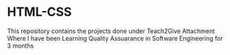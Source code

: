 # HTML-CSS
This repository contains the projects done under Teach2Give Attachment Where I have been Learning Quality Assuarance in Software Engineering for 3 months
